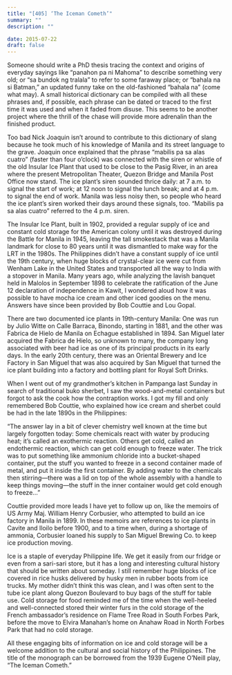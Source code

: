```yaml
---
title: "[405] ‘The Iceman Cometh’"
summary: ""
description: ""

date: 2015-07-22
draft: false
---
```


Someone should write a PhD thesis tracing the context and origins of everyday sayings like “panahon pa ni Mahoma” to describe something very old; or “sa bundok ng tralala” to refer to some faraway place; or “bahala na si Batman,” an updated funny take on the old-fashioned “bahala na” (come what may). A small historical dictionary can be compiled with all these phrases and, if possible, each phrase can be dated or traced to the first time it was used and when it faded from disuse. This seems to be another project where the thrill of the chase will provide more adrenalin than the finished product.

Too bad Nick Joaquin isn’t around to contribute to this dictionary of slang because he took much of his knowledge of Manila and its street language to the grave. Joaquin once explained that the phrase “mabilis pa sa alas cuatro” (faster than four o’clock) was connected with the siren or whistle of the old Insular Ice Plant that used to be close to the Pasig River, in an area where the present Metropolitan Theater, Quezon Bridge and Manila Post Office now stand. The ice plant’s siren sounded thrice daily: at 7 a.m. to signal the start of work; at 12 noon to signal the lunch break; and at 4 p.m. to signal the end of work. Manila was less noisy then, so people who heard the ice plant’s siren worked their days around these signals, too. “Mabilis pa sa alas cuatro” referred to the 4 p.m. siren.

The Insular Ice Plant, built in 1902, provided a regular supply of ice and constant cold storage for the American colony until it was destroyed during the Battle for Manila in 1945, leaving the tall smokestack that was a Manila landmark for close to 80 years until it was dismantled to make way for the LRT in the 1980s. The Philippines didn’t have a constant supply of ice until the 19th century, when huge blocks of crystal-clear ice were cut from Wenham Lake in the United States and transported all the way to India with a stopover in Manila. Many years ago, while analyzing the lavish banquet held in Malolos in September 1898 to celebrate the ratification of the June 12 declaration of independence in Kawit, I wondered aloud how it was possible to have mocha ice cream and other iced goodies on the menu. Answers have since been provided by Bob Couttie and Lou Gopal.

There are two documented ice plants in 19th-century Manila: One was run by Julio Witte on Calle Barraca, Binondo, starting in 1881, and the other was Fabrica de Hielo de Manila on Echague established in 1894. San Miguel later acquired the Fabrica de Hielo, so unknown to many, the company long associated with beer had ice as one of its principal products in its early days. In the early 20th century, there was an Oriental Brewery and Ice Factory in San Miguel that was also acquired by San Miguel that turned the ice plant building into a factory and bottling plant for Royal Soft Drinks.

When I went out of my grandmother’s kitchen in Pampanga last Sunday in search of traditional buko sherbet, I saw the wood-and-metal containers but forgot to ask the cook how the contraption works. I got my fill and only remembered Bob Couttie, who explained how ice cream and sherbet could be had in the late 1890s in the Philippines:

“The answer lay in a bit of clever chemistry well known at the time but largely forgotten today: Some chemicals react with water by producing heat; it’s called an exothermic reaction. Others get cold, called an endothermic reaction, which can get cold enough to freeze water. The trick was to put something like ammonium chloride into a bucket-shaped container, put the stuff you wanted to freeze in a second container made of metal, and put it inside the first container. By adding water to the chemicals then stirring—there was a lid on top of the whole assembly with a handle to keep things moving—the stuff in the inner container would get cold enough to freeze…”

Couttie provided more leads I have yet to follow up on, like the memoirs of US Army Maj. William Henry Corbusier, who attempted to build an ice factory in Manila in 1899. In these memoirs are references to ice plants in Cavite and Iloilo before 1900, and to a time when, during a shortage of ammonia, Corbusier loaned his supply to San Miguel Brewing Co. to keep ice production moving.

Ice is a staple of everyday Philippine life. We get it easily from our fridge or even from a sari-sari store, but it has a long and interesting cultural history that should be written about someday. I still remember huge blocks of ice covered in rice husks delivered by husky men in rubber boots from ice trucks. My mother didn’t think this was clean, and I was often sent to the tube ice plant along Quezon Boulevard to buy bags of the stuff for table use. Cold storage for food reminded me of the time when the well-heeled and well-connected stored their winter furs in the cold storage of the French ambassador’s residence on Flame Tree Road in South Forbes Park, before the move to Elvira Manahan’s home on Anahaw Road in North Forbes Park that had no cold storage.

All these engaging bits of information on ice and cold storage will be a welcome addition to the cultural and social history of the Philippines. The title of the monograph can be borrowed from the 1939 Eugene O’Neill play, “The Iceman Cometh.”
